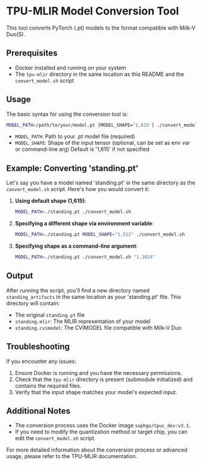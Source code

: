 # TPU-MLIR Model Conversion Tool

This tool converts PyTorch (.pt) models to the format compatible with Milk-V Duo(S).

## Prerequisites

- Docker installed and running on your system
- The `tpu-mlir` directory in the same location as this README and the `convert_model.sh` script

## Usage

The basic syntax for using the conversion tool is:

```bash
MODEL_PATH=/path/to/your/model.pt [MODEL_SHAPE='1,615'] ./convert_model.sh [model_shape]
```

- `MODEL_PATH`: Path to your .pt model file (required)
- `MODEL_SHAPE`: Shape of the input tensor (optional, can be set as env var or command-line arg)
                 Default is '1,615' if not specified

## Example: Converting 'standing.pt'

Let's say you have a model named 'standing.pt' in the same directory as the `convert_model.sh` script. Here's how you would convert it:

1. **Using default shape (1,615)**:

   ```bash
   MODEL_PATH=./standing.pt ./convert_model.sh
   ```

2. **Specifying a different shape via environment variable**:

   ```bash
   MODEL_PATH=./standing.pt MODEL_SHAPE="1,512" ./convert_model.sh
   ```

3. **Specifying shape as a command-line argument**:

   ```bash
   MODEL_PATH=./standing.pt ./convert_model.sh "1,1024"
   ```

## Output

After running the script, you'll find a new directory named `standing_artifacts` in the same location as your 'standing.pt' file. This directory will contain:

- The original `standing.pt` file
- `standing.mlir`: The MLIR representation of your model
- `standing.cvimodel`: The CVIMODEL file compatible with Milk-V Duo

## Troubleshooting

If you encounter any issues:

1. Ensure Docker is running and you have the necessary permissions.
2. Check that the `tpu-mlir` directory is present (submodule initialized) and contains the required files.
3. Verify that the input shape matches your model's expected input.

## Additional Notes

- The conversion process uses the Docker image `sophgo/tpuc_dev:v3.1`.
- If you need to modify the quantization method or target chip, you can edit the `convert_model.sh` script.

For more detailed information about the conversion process or advanced usage, please refer to the TPU-MLIR documentation.
